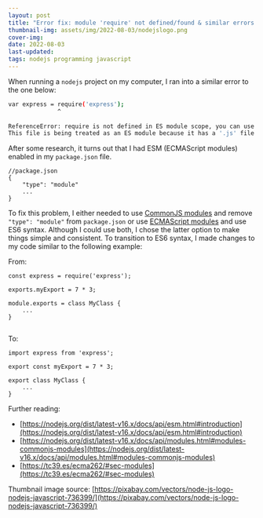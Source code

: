 ```yaml
---
layout: post
title: "Error fix: module 'require' not defined/found & similar errors - NodeJS"
thumbnail-img: assets/img/2022-08-03/nodejslogo.png
cover-img: 
date: 2022-08-03
last-updated:
tags: nodejs programming javascript
---
```


When running a `nodejs` project on my computer, I ran into a similar error to the one below:

```bash
var express = require('express');
              ^
              
ReferenceError: require is not defined in ES module scope, you can use import instead
This file is being treated as an ES module because it has a '.js' file extension and '/home/ismael/Projects/private-website-blocker/package.json' contains "type": "module". To treat it as a CommonJS script, rename it to use the '.cjs' file extension.
```

After some research, it turns out that I had ESM (ECMAScript modules) enabled in my `package.json` file.

```
//package.json
{
    "type": "module"
    ...
}
```

To fix this problem, I either needed to use [CommonJS modules](https://nodejs.org/dist/latest-v16.x/docs/api/modules.html#modules-commonjs-modules) and remove `"type": "module"` from `package.json` or use [ECMAScript modules](https://nodejs.org/dist/latest-v16.x/docs/api/esm.html#introduction) and use ES6 syntax. Although I could use both, I chose the latter option to make things simple and consistent. To transition to ES6 syntax, I made changes to my code similar to the following example:

From:
```
const express = require('express');

exports.myExport = 7 * 3;

module.exports = class MyClass {
    ...
}


```

To:
```
import express from 'express';

export const myExport = 7 * 3;

export class MyClass {
    ...
}
```

Further reading:
- [https://nodejs.org/dist/latest-v16.x/docs/api/esm.html#introduction](https://nodejs.org/dist/latest-v16.x/docs/api/esm.html#introduction)
- [https://nodejs.org/dist/latest-v16.x/docs/api/modules.html#modules-commonjs-modules](https://nodejs.org/dist/latest-v16.x/docs/api/modules.html#modules-commonjs-modules)
- [https://tc39.es/ecma262/#sec-modules](https://tc39.es/ecma262/#sec-modules)

Thumbnail image source: [https://pixabay.com/vectors/node-js-logo-nodejs-javascript-736399/](https://pixabay.com/vectors/node-js-logo-nodejs-javascript-736399/)